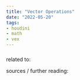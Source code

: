 ```yaml
---
title: "Vector Operations"
date: "2022-05-20"
tags:
- houdini
- math
- vex
---
```


###


related to:

sources / further reading:

